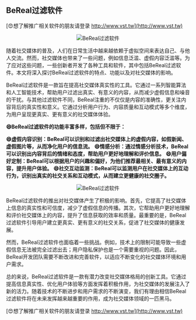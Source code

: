 ## **BeReal过滤软件**

[😍想了解推广相关软件的朋友请登录 http://www.vst.tw](http://www.vst.tw)

 <center><img src="https://vst.tw/MP4/tuiguang/png/8.png" alt="BeReal过滤软件"></center>

随着社交媒体的普及，人们在日常生活中越来越依赖于虚拟空间来表达自己、与他人交流。然而，社交媒体也带来了一些问题，例如信息泛滥、虚假内容泛滥等。为了应对这些问题，一些创新者开发了各种工具和软件，其中包括BeReal过滤软件。本文将深入探讨BeReal过滤软件的特点、功能以及对社交媒体的影响。

BeReal过滤软件是一款旨在提高社交媒体真实性的工具。它通过一系列智能算法和人工智能技术，帮助用户过滤出真实、有意义的内容，从而减少虚假信息和噪音的干扰。与其他过滤软件不同，BeReal注重的不仅仅是内容的准确性，更关注内容背后的真实性和意义。它通过分析用户行为、内容质量和互动模式等多个维度，为用户呈现更真实、更有意义的社交媒体体验。

**😄BeReal过滤软件的功能丰富多样，包括但不限于：**

**😄虚假内容识别：BeReal可以识别和过滤出社交媒体上的虚假内容，如假新闻、虚假图片等，从而净化用户的信息流。**
**😄情感分析：通过情感分析技术，BeReal可以识别出内容背后的情绪和态度，帮助用户更好地理解和评价信息。**
**😄用户偏好定制：BeReal可以根据用户的兴趣和偏好，为他们推荐最相关、最有意义的内容，提升用户体验。**
**😄社交互动监测：BeReal可以监测用户在社交媒体上的互动行为，识别出真实的社交关系和互动模式，从而建立更健康的社交圈子。**

 <center><img src="https://vst.tw/MP4/tuiguang/png/3.png" alt="BeReal过滤软件"></center>

BeReal过滤软件的推出对社交媒体产生了积极的影响。首先，它提高了社交媒体上信息的真实性和可信度，减少了虚假信息的传播。其次，它帮助用户更好地理解和评价社交媒体上的内容，提升了信息获取的效率和质量。最重要的是，BeReal过滤软件引导用户建立更真实、更有意义的社交关系，促进了社交媒体的健康发展。

然而，BeReal过滤软件也面临着一些挑战。例如，技术上的限制可能导致一些虚假信息无法被完全过滤出去；用户隐私保护也是一个需要重视的问题。因此，BeReal开发团队需要不断改进和完善软件，以适应不断变化的社交媒体环境和用户需求。

总的来说，BeReal过滤软件是一款有潜力改变社交媒体格局的创新工具。它通过提高信息真实性、优化用户体验等方面发挥着积极作用，为社交媒体的发展注入了新的活力。随着技术的不断进步和用户需求的不断演变，我们有理由相信BeReal过滤软件将在未来发挥越来越重要的作用，成为社交媒体领域的一匹黑马。

[😍想了解推广相关软件的朋友请登录 http://www.vst.tw](http://www.vst.tw)



